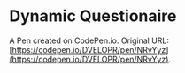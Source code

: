 # Dynamic Questionaire

A Pen created on CodePen.io. Original URL: [https://codepen.io/DVELOPR/pen/NRvYyz](https://codepen.io/DVELOPR/pen/NRvYyz).

